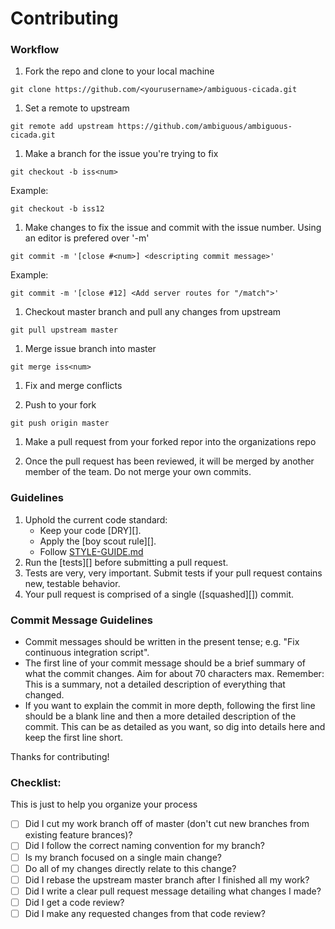 # Contributing

### Workflow

1. Fork the repo and clone to your local machine
```
git clone https://github.com/<yourusername>/ambiguous-cicada.git
```
1. Set a remote to upstream
```
git remote add upstream https://github.com/ambiguous/ambiguous-cicada.git
```
1. Make a branch for the issue you're trying to fix
```
git checkout -b iss<num>
```
Example:
```
git checkout -b iss12
```
1. Make changes to fix the issue and commit with the issue number. Using an editor is prefered over '-m'
```
git commit -m '[close #<num>] <descripting commit message>'
```
Example:
```
git commit -m '[close #12] <Add server routes for "/match">'
```
1. Checkout master branch and pull any changes from upstream
```
git pull upstream master
```
1. Merge issue branch into master
```
git merge iss<num>
```
1. Fix and merge conflicts

1. Push to your fork
```
git push origin master
```
1. Make a pull request from your forked repor into the organizations repo

1. Once the pull request has been reviewed, it will be merged by another member of the team. Do not merge your own commits.

### Guidelines

1. Uphold the current code standard:
    - Keep your code [DRY][].
    - Apply the [boy scout rule][].
    - Follow [STYLE-GUIDE.md](STYLE-GUIDE.md)
1. Run the [tests][] before submitting a pull request.
1. Tests are very, very important. Submit tests if your pull request contains
   new, testable behavior.
1. Your pull request is comprised of a single ([squashed][]) commit.

### Commit Message Guidelines

- Commit messages should be written in the present tense; e.g. "Fix continuous
  integration script".
- The first line of your commit message should be a brief summary of what the
  commit changes. Aim for about 70 characters max. Remember: This is a summary,
  not a detailed description of everything that changed.
- If you want to explain the commit in more depth, following the first line should
  be a blank line and then a more detailed description of the commit. This can be
  as detailed as you want, so dig into details here and keep the first line short.

Thanks for contributing!

### Checklist:

This is just to help you organize your process

- [ ] Did I cut my work branch off of master (don't cut new branches from existing feature brances)?
- [ ] Did I follow the correct naming convention for my branch?
- [ ] Is my branch focused on a single main change?
- [ ] Do all of my changes directly relate to this change?
- [ ] Did I rebase the upstream master branch after I finished all my
  work?
- [ ] Did I write a clear pull request message detailing what changes I made?
- [ ] Did I get a code review?
- [ ] Did I make any requested changes from that code review?
